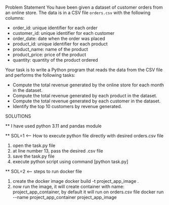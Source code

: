 Problem Statement
You have been given a dataset of customer orders from an online store. The data is in a
CSV file `orders.csv` with the following columns:
- order_id: unique identifier for each order
- customer_id: unique identifier for each customer
- order_date: date when the order was placed
- product_id: unique identifier for each product
- product_name: name of the product
- product_price: price of the product
- quantity: quantity of the product ordered
  
Your task is to write a Python program that reads the data from the CSV file and performs
the following tasks:
- Compute the total revenue generated by the online store for each month in the dataset.
- Compute the total revenue generated by each product in the dataset.
- Compute the total revenue generated by each customer in the dataset.
- Identify the top 10 customers by revenue generated.

SOLUTIONS

** I have used python 3.11 and pandas module

** SOL=1 
<-- How to execute python file directly with desired orders.csv file
1. open the task.py file
2. at line number 13, pass the desired .csv file
3. save the task.py file
4. execute python script using command [python task.py]

** SOL=2
<-- steps to run docker file
1. create the docker image
docker build -t project_app_image .
2. now run the image, it will create container with name: project_app_container, by default it will run on orders.csv file
docker run --name project_app_container project_app_image
